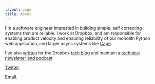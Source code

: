 ```yaml
---
layout: page
title: About
---
```


I'm a software engineer interested in building simple, self correcting systems that are reliable. I work at Dropbox, and am responsible for enabling product velocity and ensuring reliability of our monolith Python web application, and larger async systems like [Cape](https://dropbox.tech/infrastructure/cape-technical-deep-dive).

I've also [written](https://dropbox.tech/application/speeding-up-a-git-monorepo-at-dropbox-with--200-lines-of-code) for the Dropbox [tech blog](https://dropbox.tech/tech/2019/05/athena-our-automated-build-health-management-system) and maintain a [technical newsletter and podcast](https://www.softwareatscale.dev/)

[Twitter](https://twitter.com/utsav_sha). 

[Email](mailto:utsavkunalshah+website@gmail.com).
